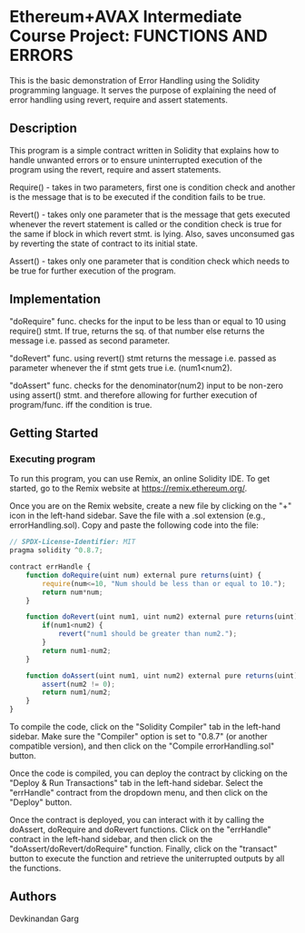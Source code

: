 # Ethereum+AVAX Intermediate Course Project: FUNCTIONS AND ERRORS

This is the basic demonstration of Error Handling using the Solidity programming language. It serves the purpose of explaining the need of error handling using revert, require and assert statements.

## Description

This program is a simple contract written in Solidity that explains how to handle unwanted errors or to ensure uninterrupted execution of the program using the revert, require and assert statements.

Require() - takes in two parameters, first one is condition check and another is the message that is to be executed if the condition fails to be true.

Revert() - takes only one parameter that is the message that gets executed whenever the revert statement is called or the condition check is true for the same if block in which revert stmt. is lying. Also, saves unconsumed gas by reverting the state of contract to its initial state.

Assert() - takes only one parameter that is condition check which needs to be true for further execution of the program.

## Implementation

"doRequire" func. checks for the input to be less than or equal to 10 using require() stmt. If true, returns the sq. of that number else returns the message i.e. passed as second parameter.

"doRevert" func. using revert() stmt returns the message i.e. passed as parameter whenever the if stmt gets true i.e. (num1<num2).

"doAssert" func. checks for the denominator(num2) input to be non-zero using assert() stmt. and therefore allowing for further execution of program/func. iff the condition is true.

## Getting Started

### Executing program

To run this program, you can use Remix, an online Solidity IDE. To get started, go to the Remix website at https://remix.ethereum.org/.

Once you are on the Remix website, create a new file by clicking on the "+" icon in the left-hand sidebar. Save the file with a .sol extension (e.g., errorHandling.sol). Copy and paste the following code into the file:

```javascript
// SPDX-License-Identifier: MIT
pragma solidity ^0.8.7;

contract errHandle {
    function doRequire(uint num) external pure returns(uint) {
        require(num<=10, "Num should be less than or equal to 10.");
        return num*num;
    }

    function doRevert(uint num1, uint num2) external pure returns(uint) {
        if(num1<num2) {
            revert("num1 should be greater than num2.");
        }
        return num1-num2;
    }

    function doAssert(uint num1, uint num2) external pure returns(uint) {
        assert(num2 != 0);
        return num1/num2;
    }
}
```

To compile the code, click on the "Solidity Compiler" tab in the left-hand sidebar. Make sure the "Compiler" option is set to "0.8.7" (or another compatible version), and then click on the "Compile errorHandling.sol" button.

Once the code is compiled, you can deploy the contract by clicking on the "Deploy & Run Transactions" tab in the left-hand sidebar. Select the "errHandle" contract from the dropdown menu, and then click on the "Deploy" button.

Once the contract is deployed, you can interact with it by calling the doAssert, doRequire and doRevert functions. Click on the "errHandle" contract in the left-hand sidebar, and then click on the "doAssert/doRevert/doRequire" function. Finally, click on the "transact" button to execute the function and retrieve the uniterrupted outputs by all the functions.
## Authors
Devkinandan Garg
